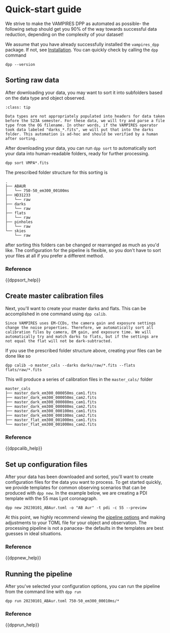 # Quick-start guide

We strive to make the VAMPIRES DPP as automated as possible- the following setup should get you 90% of the way towards successful data reduction, depending on the complexity of your dataset!

We assume that you have already successfully installed the `vampires_dpp` package. If not, see [Installation](_). You can quickly check by calling the `dpp` command

```
dpp --version
```

## Sorting raw data

After downloading your data, you may want to sort it into subfolders based on the data type and object observed.

```{admonition} Pre-S23A Data types
:class: tip

Data types are not appropriately populated into headers for data taken before the S23A semester. For these data, we will try and parse a file type from the OG filename. In other words, if the VAMPIRES operator took data labeled "darks_*.fits", we will put that into the darks folder. This automation is ad-hoc and should be verified by a human after sorting.
```

After downloading your data, you can run `dpp sort` to automatically sort your data into human-readable folders, ready for further processing.

```
dpp sort VMPA*.fits
```

The prescribed folder structure for this sorting is
```
.
├── ABAUR
│   └── 750-50_em300_00100ms
├── HD31233
│   └── raw
├── darks
│   └── raw
├── flats
│   └── raw
├── pinholes
│   └── raw
└── skies
    └── raw
```
after sorting this folders can be changed or rearranged as much as you'd like. The configuration for the pipeline is flexible, so you don't have to sort your files at all if you prefer a different method.

### Reference

{{dppsort_help}}

## Create master calibration files

Next, you'll want to create your master darks and flats. This can be accomplished in one command using `dpp calib`.

```{admonition} Matching calibration settings
Since VAMPIRES uses EM-CCDs, the camera gain and exposure settings change the noise properties. Therefore, we automatically sort all calibration files by camera, EM gain, and exposure time. We will automatically try and match darks to flats, but if the settings are not equal the flat will not be dark-subtracted.
```

If you use the prescribed folder structure above, creating your files can be done like so
```
dpp calib -o master_cals --darks darks/raw/*.fits --flats flats/raw/*.fits
```

This will produce a series of calibration files in the `master_cals/` folder

```
master_cals
├── master_dark_em300_000050ms_cam1.fits
├── master_dark_em300_000050ms_cam2.fits
├── master_dark_em300_000080ms_cam1.fits
├── master_dark_em300_000080ms_cam2.fits
├── master_dark_em300_000100ms_cam1.fits
├── master_dark_em300_000100ms_cam2.fits
├── master_flat_em300_001000ms_cam1.fits
└── master_flat_em300_001000ms_cam2.fits
```

### Reference


{{dppcalib_help}}

## Set up configuration files

After your data has been downloaded and sorted, you'll want to create configuration files for the data you want to process. To get started quickly, we provide templates for common observing scenarios that can be produced with `dpp new`. In the example below, we are creating a PDI template with the 55 mas Lyot coronagraph.

```
dpp new 20230101_ABAur.toml -o "AB Aur" -t pdi -c 55 --preview
```

At this point, we highly recommend viewing the [pipeline options]() and making adjustments to your TOML file for your object and observation. The processing pipeline is not a panacea- the defaults in the templates are best guesses in ideal situations.

### Reference


{{dppnew_help}}

## Running the pipeline

After you've selected your configuration options, you can run the pipeline from the command line with `dpp run`

```
dpp run 20230101_ABAur.toml 750-50_em300_00010ms/*
```

### Reference

{{dpprun_help}}

